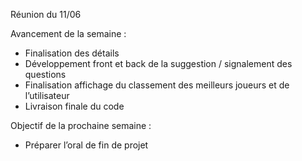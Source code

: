 Réunion du 11/06

Avancement de la semaine :

* Finalisation des détails
* Développement front et back de la suggestion / signalement des questions
* Finalisation affichage du classement des meilleurs joueurs et de l’utilisateur
* Livraison finale du code

Objectif de la prochaine semaine :

* Préparer l’oral de fin de projet
